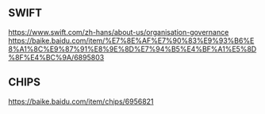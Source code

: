 ## SWIFT
https://www.swift.com/zh-hans/about-us/organisation-governance
https://baike.baidu.com/item/%E7%8E%AF%E7%90%83%E9%93%B6%E8%A1%8C%E9%87%91%E8%9E%8D%E7%94%B5%E4%BF%A1%E5%8D%8F%E4%BC%9A/6895803

## CHIPS
https://baike.baidu.com/item/chips/6956821
